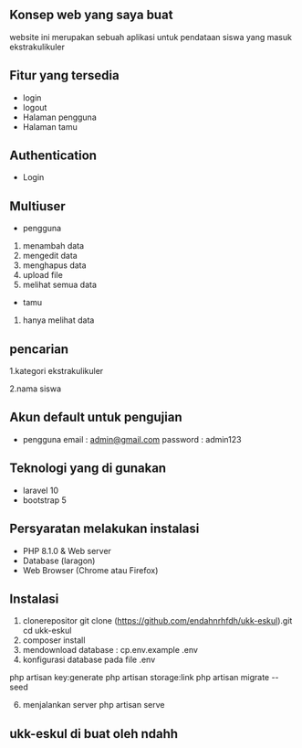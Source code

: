 
## Konsep web yang saya buat

website ini merupakan sebuah aplikasi untuk pendataan siswa yang masuk ekstrakulikuler

## Fitur yang tersedia
- login
- logout
- Halaman pengguna
- Halaman tamu
   
## Authentication
   - Login

## Multiuser
  - pengguna
   1. menambah data
   2. mengedit data
   3. menghapus data
   4. upload file
   5. melihat semua data
      
  - tamu
   1. hanya melihat data

## pencarian

 1.kategori ekstrakulikuler
 
 2.nama siswa
  

## Akun default untuk pengujian  

- pengguna
  email : admin@gmail.com
  password : admin123

## Teknologi yang di gunakan
 - laravel 10
 - bootstrap 5

## Persyaratan melakukan instalasi
  - PHP 8.1.0 & Web server
  - Database (laragon)
  - Web Browser (Chrome atau Firefox)

## Instalasi
 1. clonerepositor
  git clone (https://github.com/endahnrhfdh/ukk-eskul).git cd ukk-eskul
 2. composer install
 3. mendownload database :     cp.env.example .env
 4. konfigurasi database pada file .env
    
 php artisan key:generate php artisan storage:link php artisan migrate --seed
 
6. menjalankan server
      php artisan serve
    
  ##   ukk-eskul di buat oleh ndahh
